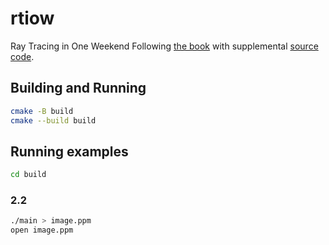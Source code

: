 # rtiow
Ray Tracing in One Weekend
Following [the book](https://raytracing.github.io/books/RayTracingInOneWeekend.html) with supplemental [source code](https://github.com/RayTracing/raytracing.github.io/tree/release#source-code).

## Building and Running
```sh
cmake -B build
cmake --build build
```

## Running examples
```sh
cd build
```

### 2.2
```sh
./main > image.ppm
open image.ppm
```
